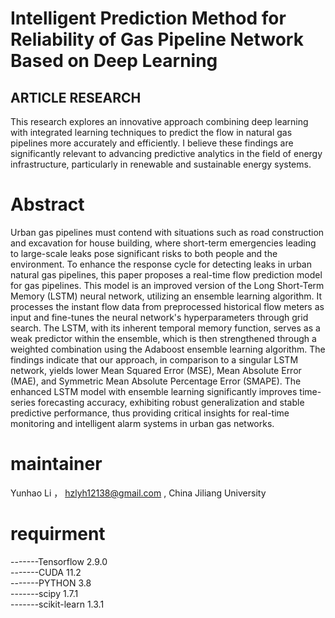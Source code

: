 # Intelligent Prediction Method for Reliability of Gas Pipeline Network Based on Deep Learning  <br>


## ARTICLE RESEARCH 
This research  explores an innovative approach combining deep learning with integrated learning techniques to predict the flow in natural gas pipelines more accurately and efficiently. I believe these findings are significantly relevant to advancing predictive analytics in the field of energy infrastructure, particularly in renewable and sustainable energy systems.

# Abstract
Urban gas pipelines must contend with situations such as road construction and excavation for house building, where short-term emergencies leading to large-scale leaks pose significant risks to both people and the environment. To enhance the response cycle for detecting leaks in urban natural gas pipelines, this paper proposes a real-time flow prediction model for gas pipelines. This model is an improved version of the Long Short-Term Memory (LSTM) neural network, utilizing an ensemble learning algorithm. It processes the instant flow data from preprocessed historical flow meters as input and fine-tunes the neural network's hyperparameters through grid search. The LSTM, with its inherent temporal memory function, serves as a weak predictor within the ensemble, which is then strengthened through a weighted combination using the Adaboost ensemble learning algorithm. The findings indicate that our approach, in comparison to a singular LSTM network, yields lower Mean Squared Error (MSE), Mean Absolute Error (MAE), and Symmetric Mean Absolute Percentage Error (SMAPE). The enhanced LSTM model with ensemble learning significantly improves time-series forecasting accuracy, exhibiting robust generalization and stable predictive performance, thus providing critical insights for real-time monitoring and intelligent alarm systems in urban gas networks.

# maintainer

Yunhao Li ， hzlyh12138@gmail.com , China Jiliang University  

# requirment

-------Tensorflow 2.9.0  <br>
-------CUDA 11.2  <br>
-------PYTHON 3.8  <br>
-------scipy 1.7.1  <br>
-------scikit-learn 1.3.1  <br>
